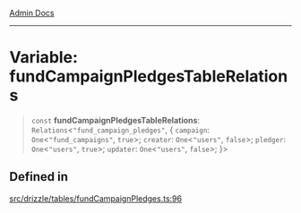 [Admin Docs](/)

***

# Variable: fundCampaignPledgesTableRelations

> `const` **fundCampaignPledgesTableRelations**: `Relations`\<`"fund_campaign_pledges"`, \{ `campaign`: `One`\<`"fund_campaigns"`, `true`\>; `creator`: `One`\<`"users"`, `false`\>; `pledger`: `One`\<`"users"`, `true`\>; `updater`: `One`\<`"users"`, `false`\>; \}\>

## Defined in

[src/drizzle/tables/fundCampaignPledges.ts:96](https://github.com/NishantSinghhhhh/talawa-api/blob/05ae6a4794762096d917a90a3af0db22b7c47392/src/drizzle/tables/fundCampaignPledges.ts#L96)
